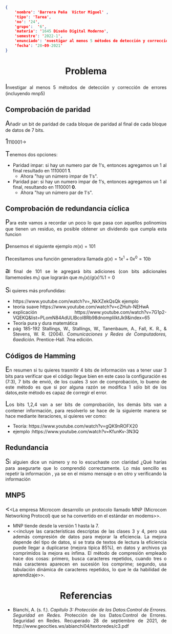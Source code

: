 
```json
{
    'nombre': 'Barrera Peña  Víctor Miguel' ,
    'tipo': 'Tarea',
    'no': '24',
    'grupo':  '6',
    'materia': '1645 Diseño Digital Moderno',
    'semestre': '2022-1',
    'enunciado': 'nvestigar al menos 5 métodos de detección y corrección de errores (incluyendo mnp5)',
    'fecha': '28-09-2021'
}
```

<style>
    body{
  text-align: justify;
}
    h1{
        font-weight: bold;
        text-align:center;
    }
    p::first-letter{
  font-size: 1.3rem;
}
 a{
  text-decoration: none;
}
    img{
       zoom:10%
    }
</style>


# Problema

Investigar al menos 5 métodos de detección y corrección de errores (incluyendo mnp5)

## Comprobación de paridad

Añadir un bit de paridad de cada bloque de paridad al final de cada bloque de datos de 7 bits.

$1110001 \longrightarrow$

Tenemos dos opciones:

- Paridad impar: si hay un numero par de 1's, entonces agregamos un 1 al final resultado en $1110001$ **1**.
  - Ahora "hay un número impar de 1's".
- Paridad par: si hay un numero impar de 1's, entonces agregamos un 1 al final, resultando en $1110001$ **0**.
  - Ahora "hay un número par de 1's".

## Comprobación de redundancia cíclica

Para este vamos a recordar un poco lo que pasa con aquellos polinomios que tienen un residuo, es posible obtener un dividendo que cumpla esta funcion

pensemos el siguiente ejemplo $m(x)=101$

necesitamos una función generadora llamada $g(x)=1x^1+0x^0 =10b$ 

al final de 101 se le agregará bits adiciones (con bits adicionales llamemosles $m_1$) que lograrán que  $m_1(x)/g(x)\%1=0$

Si quieres más profundidas:

- https://www.youtube.com/watch?v=_NkXZekQsQk ejemplo
- teoria suave https://www.youtube.com/watch?v=cZHuh-NEHwA
- explicación https://www.youtube.com/watch?v=7G1p2-VQEKQ&list=PLomN84AdULIBcoI8Rb98dnompliIktJk9&index=65
- Teoría pura y dura matemática
- pág 185-192 Stallings, W., Stallings, W., Tanenbaum, A., Fall, K. R., & Stevens, W. R. (2004). *Comunicaciones y Redes de Computadores, 6aedición*. Prentice-Hall. 7ma edición.

## Códigos de Hamming

En resumen si tu quieres trasmitir 4 bits de información vas a tener usar 3 bits para verificar que el código llegue bien  en este caso la configuración es (7:3), 7 bits de envió, de los cuales 3 son de comprobación, lo bueno de este método es que si por alguna razón se modifica 1 sólo bit de los datos,este método es capaz de corregir el error.

Los bits 1,2,4 van a ser bits de comprobación, los demás bits van a contener información, para resolverlo se hace de la siguiente manera se hace mediante iteraciones, si quieres ver como:

- Teoría: https://www.youtube.com/watch?v=gQK9nROFX20
- ejemplo :https://www.youtube.com/watch?v=KfunKv-3N3Q

## Redundancia

Si alguien dice un número y no lo escuchaste con claridad ¿Qué harías para asegurarte que lo comprendió correctamente. Lo más sencillo es repetir la información , ya se  en el mismo mensaje o en otro y verificando la información

## MNP5

<<La empresa Microcom desarrollo un protocolo llamado MNP (Microcom Networking Protocol) que se ha convertido en el estándar en modems>>.

- MNP tiende desde la versión 1 hasta la 7.
- <<incluye las características descriptas de las clases 3 y 4, pero usa además compresión de datos para mejorar la eficiencia. La mejora depende del tipo de datos, si se trata de textos de lectura la eficiencia puede llegar a duplicarse (mejora típica 85%), en datos y archivos ya comprimidos la mejora es ínfima. El método de compresión empleado hace dos cosas: primero, busca caracteres repetidos, cuando tres o más caracteres aparecen en sucesión los comprime; segundo, usa tabulación dinámica de caracteres repetidos, lo que le da habilidad de aprendizaje>>. 


# Referencias

- Bianchi, A. (s. f.). *Capítulo 3: Protección de los Datos:Control de Errores. Seguridad en Redes.* Protección de los Datos:Control de Errores. Seguridad en Redes. Recuperado 28 de septiembre de 2021, de http://www.geocities.ws/abianchi04/textoredes/c3.pdf

